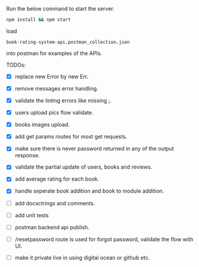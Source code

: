 Run the below command to start the server.
```sh
npm install && npm start
```


load 
```
book-rating-system-api.postman_collection.json
```
into postman for examples of the APIs.

TODOs:
- [x] replace new Error by new Err.
- [x] remove messages error handling.
- [x] validate the linting errors like missing ;.
- [x] users upload pics flow validate.
- [x] books images upload.
- [x] add get params routes for most get requests.
- [x] make sure there is never password returned in any of the output response.
- [x] validate the partial update of users, books and reviews.
- [x] add average rating for each book.
- [x] handle seperate book addition and book to module addition.

- [ ] add docsctrings and comments.
- [ ] add unit tests
- [ ] postman backend api publish.
- [ ] /resetpassword route is used for forgot password, validate the flow with UI.
- [ ] make it private live in using digital ocean or github etc.

